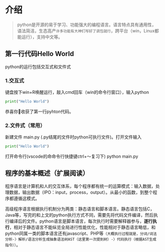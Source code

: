 # 介绍

> python是开源的易于学习、功能强大的编程语言。语言特点具有通用性，语法简洁，生态高产`许多功能有大神们写好了调包就行`，跨平台（win，Linux都能运行），支持中文等。

## 第一行代码Hello World

python的运行包括交互式和文件式

### 1.交互式

键盘按下win+R唤醒运行，敲入cmd回车（win的命令行窗口），输入python

```py
print("Hello World")
```

恭喜你🎉收获了第一行pyhton代码。

### 2.文件式（常用）

新建文件 main.py (.py结尾的文件时python可执行文件)。打开文件输入

```py
print("Hello World")
```

打开命令行(vscode的命命令行快捷键ctrl+～复习下) python main.py

## 程序的基本概述（扩展阅读）

程序语言是计算机和人的交互体系，每个程序都有统一的运算模式：输入数据，处理数据，输出数据（IPO：input，process，output）。从最小的函数，到整个程序都遵循这模式。

高级程序语言根据执行机制分为两类：静态语言和脚本语言。静态语言包括C，Java等，写完的和上文的python执行方式不同，需要先将代码文件编译，然后执行编译后的文件。python语言是脚本语言，每次执行时需要解释器参与，**逐行执行**，相对于静态语言不能纵览全局进行性能优化，性能相对于静态语言略低，和python同属一类的脚本语言还有javascript、PHP等`（大概执行过程就是，分词/词法分析-〉解析/语法分析生成抽象语法树AST（这里第一次提到树）-〉代码执行（根据AST生成指令））`。